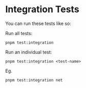 # Integration Tests

You can run these tests like so:

Run all tests:

```
pnpm test:integration
```

Run an individual test:

```
pnpm test:integration <test-name>
```

Eg.

```
pnpm test:integration net
```
